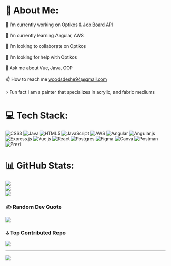 # 💫 About Me:
🔭 I’m currently working on Optikos & [Job Board API](https://github.com/dayjyun/job-board-api)<br><br>🌱 I’m currently learning Angular, AWS<br><br>👯 I’m looking to collaborate on Optikos<br><br>🤝 I’m looking for help with Optikos<br><br>💬 Ask me about Vue, Java, OOP<br><br>📫 How to reach me woodsdeshe94@gmail.com<br><br>⚡ Fun fact I am a painter that specializes in acrylic, and fabric mediums


# 💻 Tech Stack:
![CSS3](https://img.shields.io/badge/css3-%231572B6.svg?style=for-the-badge&logo=css3&logoColor=white) ![Java](https://img.shields.io/badge/java-%23ED8B00.svg?style=for-the-badge&logo=java&logoColor=white) ![HTML5](https://img.shields.io/badge/html5-%23E34F26.svg?style=for-the-badge&logo=html5&logoColor=white) ![JavaScript](https://img.shields.io/badge/javascript-%23323330.svg?style=for-the-badge&logo=javascript&logoColor=%23F7DF1E) ![AWS](https://img.shields.io/badge/AWS-%23FF9900.svg?style=for-the-badge&logo=amazon-aws&logoColor=white) ![Angular](https://img.shields.io/badge/angular-%23DD0031.svg?style=for-the-badge&logo=angular&logoColor=white) ![Angular.js](https://img.shields.io/badge/angular.js-%23E23237.svg?style=for-the-badge&logo=angularjs&logoColor=white) ![Express.js](https://img.shields.io/badge/express.js-%23404d59.svg?style=for-the-badge&logo=express&logoColor=%2361DAFB) ![Vue.js](https://img.shields.io/badge/vuejs-%2335495e.svg?style=for-the-badge&logo=vuedotjs&logoColor=%234FC08D) ![React](https://img.shields.io/badge/react-%2320232a.svg?style=for-the-badge&logo=react&logoColor=%2361DAFB) ![Postgres](https://img.shields.io/badge/postgres-%23316192.svg?style=for-the-badge&logo=postgresql&logoColor=white) 	![Figma](https://img.shields.io/badge/figma-%23F24E1E.svg?style=for-the-badge&logo=figma&logoColor=white) ![Canva](https://img.shields.io/badge/Canva-%2300C4CC.svg?style=for-the-badge&logo=Canva&logoColor=white) ![Postman](https://img.shields.io/badge/Postman-FF6C37?style=for-the-badge&logo=postman&logoColor=white) ![Prezi](https://img.shields.io/badge/Prezi-%23000000.svg?style=for-the-badge&logo=Prezi&logoColor=white)
# 📊 GitHub Stats:
![](https://github-readme-stats.vercel.app/api?username=woodsdeshe&theme=dark&hide_border=false&include_all_commits=false&count_private=false)<br/>
![](https://github-readme-streak-stats.herokuapp.com/?user=woodsdeshe&theme=dark&hide_border=false)<br/>
![](https://github-readme-stats.vercel.app/api/top-langs/?username=woodsdeshe&theme=dark&hide_border=false&include_all_commits=false&count_private=false&layout=compact)

### ✍️ Random Dev Quote
![](https://quotes-github-readme.vercel.app/api?type=horizontal&theme=tokyonight)

### 🔝 Top Contributed Repo
![](https://github-contributor-stats.vercel.app/api?username=woodsdeshe&limit=5&theme=dark&combine_all_yearly_contributions=true)

---
[![](https://visitcount.itsvg.in/api?id=woodsdeshe&icon=7&color=11)](https://visitcount.itsvg.in)

<!-- Proudly created with GPRM ( https://gprm.itsvg.in ) -->

